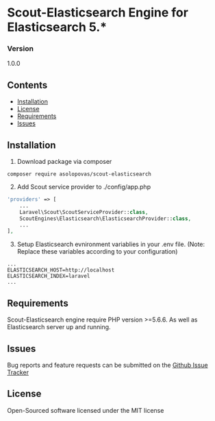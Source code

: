 # Scout-Elasticsearch Engine for Elasticsearch 5.*

### Version
1.0.0

## Contents
- [Installation](#installation)
- [License](#license)
- [Requirements](#requirements)
- [Issues](#issues)

## Installation

1) Download package via composer
```
composer require asolopovas/scout-elasticsearch
```

2) Add Scout service provider to ./config/app.php
```php
'providers' => [
    ...
    Laravel\Scout\ScoutServiceProvider::class,
    ScoutEngines\Elasticsearch\ElasticsearchProvider::class,
    ...
],
```

3) Setup Elasticsearch evnironment variablies in your .env file. (Note: Replace these variables according to your configuration)
```
...
ELASTICSEARCH_HOST=http://localhost
ELASTICSEARCH_INDEX=laravel
...
```

## Requirements
Scout-Elasticsearch engine require PHP version >=5.6.6. As well as Elasticsearch server up and running. 

## Issues
Bug reports and feature requests can be submitted on the [Github Issue Tracker](https://github.com/asolopovas/scout-elasticsearch/issues)

## License
Open-Sourced software licensed under the MIT license